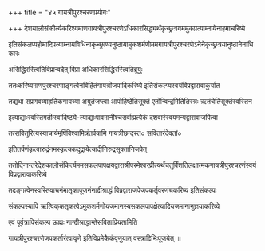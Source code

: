 +++
title = "४५ गायत्रीपुरश्चरणप्रयोगः"

+++
देशयालौसंकीर्त्यकरिश्यमाणगायत्रीपुरश्चरणेऽधिकारसिद्ध्यर्थंकृच्छ्रत्रयममुकप्रत्याम्नायेनाहमाचरिष्ये

इतिसंकलप्यहोमादिप्रत्याम्नायविधिनाकृच्छ्राण्यनुष्ठायामुकशर्मणोममगायत्रीपुरश्चरणेऽनेनेकृच्छ्रत्रयानुष्ठानेनाधिकारः

असिद्धिरस्त्वितिविप्रान्वदेत् विप्रा अधिकारसिद्धिरस्त्वितिब्रूयुः

ततःकरिष्यमाणपुरश्चरणाङ्गत्वेनविहितंगायत्रीजपादिकरिष्ये इतिसंकल्प्यस्वयंविप्रद्वारावाकुर्यात

तद्यथा सप्रणवव्याह्रतिकगायत्र्या अयुतंजप्त्वा आपोहिष्ठेतिसूक्तं एतोन्विन्द्रमितितिस्त्रः ऋतंचेतिसूक्तंस्वस्तिन

इत्याद्याःस्वस्तिमतीःस्वादिष्टये-त्याद्याःपावमानीश्चसर्वाःप्रत्येकं दशवारंस्वयमन्यद्वारावाजपित्वा

तत्सवितुरित्यस्याचार्यमृषिंविश्वामित्रंतर्पयामि गायत्रीछन्दस्त० सवितारंदेवतां०

इतितर्पणंकृत्वारुद्रंनमस्कृत्यकदुद्रायेत्यादीनिरुद्रसूक्तानिजपेत्

ततोदिनान्तरेदेशकालौसंकिर्त्यममसकलपापक्षयद्वाराश्रीपरमेश्वरप्रीत्यर्थंचतुर्विंशतिलक्षात्मकगायत्रीपुरश्चरणंस्वयंविप्रद्वारावाकरिष्ये

तदङ्गत्वेनस्वस्तिवाचनंमातृकापूजनंनादीश्राद्धं विप्रद्वाराजपेजपकर्तृवरणंचकरिष्य इतिसंकल्पः

संकल्पस्यापि ऋत्विक्‌कतृकत्वेऽमुकशर्मणोयजमानस्यसकलपापक्षेत्यादियजमानानुज्ञयाकरिष्ये

एवं पूर्वत्रापिसंकल्प ऊह्यः नान्दीश्राद्धान्तेसविताप्रियतामिति

गायत्रीपुरश्चरणेजपकर्तारंत्वांवृणे इतिविप्रमेकैकंवृणुयात् वस्त्रादिभिःपूजयेत् ॥

